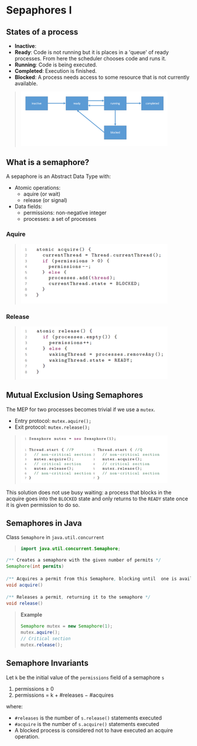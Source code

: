 # Sepaphores I


## States of a process

- **Inactive**: 
- **Ready**: Code is not running but it is places in a 'queue' of ready processes. From here the scheduler chooses code and runs it.
- **Running**: Code is being executed.
- **Completed**: Execution is finished.
- **Blocked**: A process needs access to some resource that is not currently available.

> <img src="./img/04semaphores-1/states-of-a-process.png" style="width:400px;">

## What is a semaphore?

A sepaphore is an Abstract Data Type with:
- Atomic operations: 
  - aquire (or wait)
  - release (or signal)
- Data fields:
  - permissions: non-negative integer
  - processes: a set of processes

### Aquire

> <img src="./img/04semaphores-1/aquire.png" style="width:400px;">

### Release

> <img src="./img/04semaphores-1/release.png" style="width:400px;">

## Mutual Exclusion Using Semaphores

The MEP for two processes becomes trivial if we use a `mutex`. 

- Entry protocol: `mutex.aquire();`
- Exit protocol: `mutex.release();`

> <img src="./img/04semaphores-1/mep-mutex.png" style="width:400px;">

This solution does not use busy waiting: a process that blocks in the acquire goes into the `BLOCKED` state and only returns to the `READY` state once it is given permission to do so.


## Semaphores in Java

Class `Semaphore` in `java.util.concurrent`

> ```java
> import java.util.concurrent.Semaphore;
> ```

```java
/** Creates a semaphore with the given number of permits */
Semaphore(int permits)

/** Acquires a permit from this Semaphore, blocking until  one is available */
void acquire()

/** Releases a permit, returning it to the semaphore */
void release()
```

> **Example**
> 
> ```java
> Semaphore mutex = new Semaphore(1);
> mutex.aquire();
> // Critical section
> mutex.release();
> ```

## Semaphore Invariants

Let `k` be the initial value of the `permissions` field of a semaphore `s`

1. permissions ≥ 0
2. permissions = k + #releases − #acquires

where:
- `#releases` is the number of `s.release()` statements executed 
- `#acquire` is the number of `s.acquire()` statements executed 
- A blocked process is considered not to have executed an acquire operation.